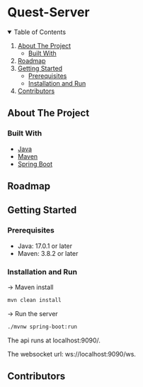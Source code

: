 # Quest-Server

<!-- TABLE OF CONTENTS -->
<details open="open">
  <summary>Table of Contents</summary>
  <ol>
    <li>
      <a href="#about-the-project">About The Project</a>
      <ul>
        <li><a href="#built-with">Built With</a></li>
      </ul>
    </li>
    <li><a href="#roadmap">Roadmap</a></li>
    <li>
      <a href="#getting-started">Getting Started</a>
      <ul>
        <li><a href="#prerequisites">Prerequisites</a></li>
        <li><a href="#installation">Installation and Run</a></li>
      </ul>
    </li>
    <li><a href="#Contributors">Contributors</a></li>
  </ol>
</details>


<!-- ABOUT THE PROJECT -->
## About The Project

<!--[![Product Name Screen Shot][product-screenshot]](https://example.com)-->


### Built With

* [Java](https://www.oracle.com/java/technologies/downloads/)
* [Maven](https://www.baeldung.com/install-maven-on-windows-linux-mac)
* [Spring Boot](https://spring.io/projects/spring-boot)



<!-- ROADMAP -->
## Roadmap




<!-- GETTING STARTED -->
## Getting Started


### Prerequisites

* Java: 17.0.1 or later
* Maven: 3.8.2 or later


<!-- USAGE EXAMPLES -->
### Installation and Run

-> Maven install
   ```sh
   mvn clean install
   ```

-> Run the server
   ```sh
   ./mvnw spring-boot:run
   ```
The api runs at localhost:9090/.

The websocket url: ws://localhost:9090/ws.



<!-- CONTRIBUTORS -->
## Contributors

